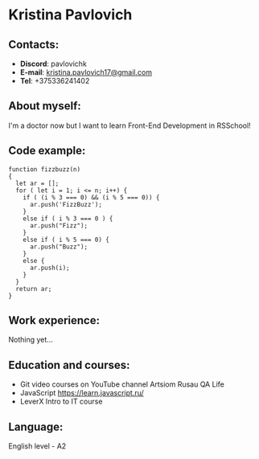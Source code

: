 # Kristina Pavlovich
## Contacts:
* __Discord__: pavlovichk
* __E-mail__: kristina.pavlovich17@gmail.com
* __Tel__: +375336241402
## About myself:
I'm a doctor now but I want to learn Front-End Development in RSSchool!
## Code example:
```
function fizzbuzz(n)
{
  let ar = [];
  for ( let i = 1; i <= n; i++) {
    if ( (i % 3 === 0) && (i % 5 === 0)) {
      ar.push('FizzBuzz');
    }
    else if ( i % 3 === 0 ) {
      ar.push("Fizz");
    }
    else if ( i % 5 === 0) {
      ar.push("Buzz");
    }
    else {
      ar.push(i);
    }
  }
  return ar;
}
```
## Work experience:
Nothing yet…

## Education and courses:
* Git video courses on YouTube channel Artsiom Rusau QA Life
* JavaScript https://learn.javascript.ru/
* LeverX Intro to IT course
## Language:
English level - A2
